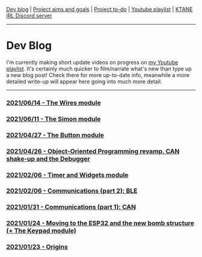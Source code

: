 [Dev blog](devblog.md) | [Project aims and goals](goals.md) | [Project to-do](todo.md) | [Youtube playlist](https://www.youtube.com/watch?v=8m7peVlW2mE&list=PLJqFvAhkcSkkks42zClG5WlvO1khFZCKK) | [KTANE IRL Discord server](https://discord.com/channels/711013430575890432)

---

# Dev Blog
I'm currently making short update videos on progress on [my Youtube playlist](https://www.youtube.com/watch?v=8m7peVlW2mE&list=PLJqFvAhkcSkkks42zClG5WlvO1khFZCKK). It's certainly much quicker to film/narrate what's new than type up a new blog post! Check there for more up-to-date info, meanwhile a more detailed write-up will appear here going into much more detail.

---

### [2021/06/14 - The Wires module](devblog_9.md)

### [2021/06/11 - The Simon module](devblog_8.md)

### [2021/04/27 - The Button module](devblog_7.md)

### [2021/04/26 - Object-Oriented Programming revamp, CAN shake-up and the Debugger](devblog_6.md)

### [2021/02/06 - Timer and Widgets module](devblog_5.md)

### [2021/02/06 - Communications (part 2): BLE](devblog_4.md)

### [2021/01/31 - Communications (part 1): CAN](devblog_3.md)

### [2021/01/24 - Moving to the ESP32 and the new bomb structure (+ The Keypad module)](devblog_2.md)

### [2021/01/23 - Origins](devblog_1.md)
